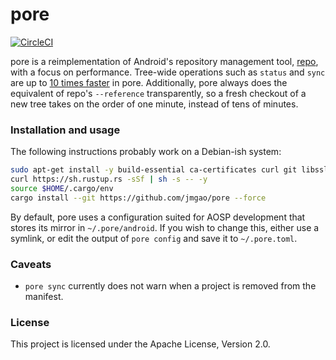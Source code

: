 pore
========

[![CircleCI](https://circleci.com/gh/jmgao/pore.svg?style=svg)](https://circleci.com/gh/jmgao/pore)

pore is a reimplementation of Android's repository management tool, [repo](https://gerrit.googlesource.com/git-repo/),
with a focus on performance. Tree-wide operations such as `status` and `sync` are up to [10 times faster](https://asciinema.org/a/2kSTE803umfAQQR9SR7GP8rCc) in pore. Additionally, pore always does the equivalent of repo's `--reference` transparently, so
a fresh checkout of a new tree takes on the order of one minute, instead of tens of minutes.

### Installation and usage

The following instructions probably work on a Debian-ish system:

```sh
sudo apt-get install -y build-essential ca-certificates curl git libssl-dev pkg-config ssh
curl https://sh.rustup.rs -sSf | sh -s -- -y
source $HOME/.cargo/env
cargo install --git https://github.com/jmgao/pore --force
```

By default, pore uses a configuration suited for AOSP development that stores its mirror in `~/.pore/android`.
If you wish to change this, either use a symlink, or edit the output of `pore config` and save it to `~/.pore.toml`.

### Caveats

* `pore sync` currently does not warn when a project is removed from the manifest.

### License

This project is licensed under the Apache License, Version 2.0.
